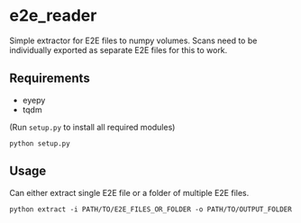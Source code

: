 # e2e_reader
Simple extractor for E2E files to numpy volumes. Scans need to be individually exported as separate E2E files for this to work.
## Requirements
- eyepy
- tqdm

(Run `setup.py` to install all required modules)
```
python setup.py
```

## Usage
Can either extract single E2E file or a folder of multiple E2E files.
```
python extract -i PATH/TO/E2E_FILES_OR_FOLDER -o PATH/TO/OUTPUT_FOLDER
```
